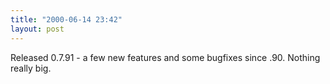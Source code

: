 ```yaml
---
title: "2000-06-14 23:42"
layout: post
---
```

Released 0.7.91 - a few new features and some bugfixes since .90.
Nothing really big.

